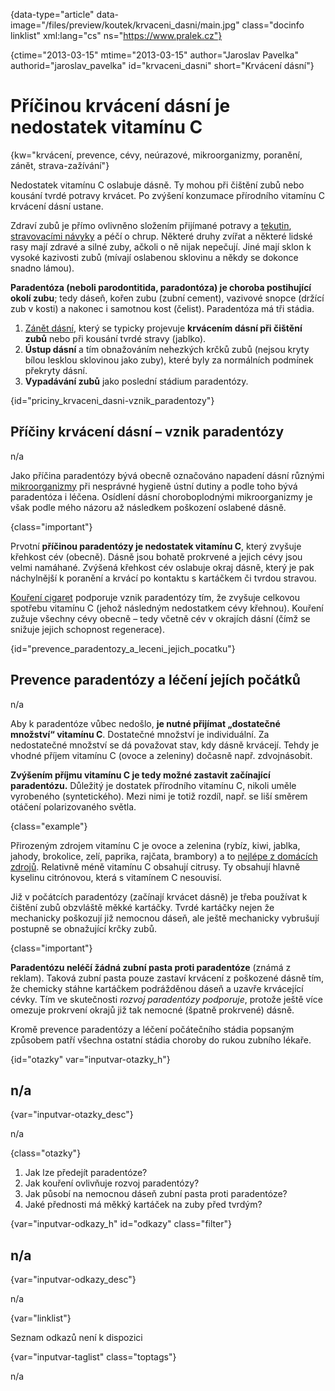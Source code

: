 
{data-type="article" data-image="/files/preview/koutek/krvaceni_dasni/main.jpg" class="docinfo linklist" xml:lang="cs" ns="https://www.pralek.cz"}

{ctime="2013-03-15" mtime="2013-03-15" author="Jaroslav Pavelka" authorid="jaroslav\_pavelka" id="krvaceni\_dasni" short="Krvácení dásní"}

# Příčinou krvácení dásní je nedostatek vitamínu C

{kw="krvácení, prevence, cévy, neúrazové, mikroorganizmy, poranění, zánět, strava-zažívání"}

Nedostatek vitamínu C oslabuje dásně. Ty mohou při čištění zubů nebo kousání tvrdé potravy krvácet. Po zvýšení konzumace přírodního vitamínu C krvácení dásní ustane.

Zdraví zubů je přímo ovlivněno složením přijímané potravy a [tekutin][1], [stravovacími návyky][2] a péčí o chrup. Některé druhy zvířat a některé lidské rasy mají zdravé a silné zuby, ačkoli o ně nijak nepečují. Jiné mají sklon k vysoké kazivosti zubů (mívají oslabenou sklovinu a někdy se dokonce snadno lámou).

**Paradentóza (neboli parodontitida, paradontóza) je choroba postihující okolí zubu**; tedy dáseň, kořen zubu (zubní cement), vazivové snopce (držící zub v kosti) a nakonec i samotnou kost (čelist). Paradentóza má tři stádia.

  1. [Zánět dásní][3], který se typicky projevuje **krvácením dásní při čištění zubů** nebo při kousání tvrdé stravy (jablko).
  2. **Ústup dásní** a tím obnažováním nehezkých krčků zubů (nejsou kryty bílou lesklou sklovinou jako zuby), které byly za normálních podmínek překryty dásní.
  3. **Vypadávání zubů** jako poslední stádium paradentózy.

{id="priciny\_krvaceni\_dasni-vznik_paradentozy"}

## Příčiny krvácení dásní – vznik paradentózy

n/a

Jako příčina paradentózy bývá obecně označováno napadení dásní různými [mikroorganizmy][4] při nesprávné hygieně ústní dutiny a podle toho bývá paradentóza i léčena. Osídlení dásní choroboplodnými mikroorganizmy je však podle mého názoru až následkem poškození oslabené dásně.

{class="important"}

Prvotní **příčinou paradentózy je nedostatek vitamínu C**, který zvyšuje křehkost cév (obecně). Dásně jsou bohatě prokrvené a jejich cévy jsou velmi namáhané. Zvýšená křehkost cév oslabuje okraj dásně, který je pak náchylnější k poranění a krvácí po kontaktu s kartáčkem či tvrdou stravou.

[Kouření cigaret][5] podporuje vznik paradentózy tím, že zvyšuje celkovou spotřebu vitamínu C (jehož následným nedostatkem cévy křehnou). Kouření zužuje všechny cévy obecně – tedy včetně cév v okrajích dásní (čímž se snižuje jejich schopnost regenerace).

{id="prevence\_paradentozy\_a\_leceni\_jejich_pocatku"}

## Prevence paradentózy a léčení jejích počátků

n/a

Aby k paradentóze vůbec nedošlo, **je nutné přijímat „dostatečné množství“ vitamínu C**. Dostatečné množství je individuální. Za nedostatečné množství se dá považovat stav, kdy dásně krvácejí. Tehdy je vhodné příjem vitamínu C (ovoce a zeleniny) dočasně např. zdvojnásobit.

**Zvýšením příjmu vitamínu C je tedy možné zastavit začínající paradentózu.** Důležitý je dostatek přírodního vitamínu C, nikoli uměle vyrobeného (syntetického). Mezi nimi je totiž rozdíl, např. se liší směrem otáčení polarizovaného světla.

{class="example"}

Přirozeným zdrojem vitamínu C je ovoce a zelenina (rybíz, kiwi, jablka, jahody, brokolice, zelí, paprika, rajčata, brambory) a to [nejlépe z domácích zdrojů][2]. Relativně méně vitamínu C obsahují citrusy. Ty obsahují hlavně kyselinu citrónovou, která s vitamínem C nesouvisí.

Již v počátcích paradentózy (začínají krvácet dásně) je třeba používat k čištění zubů obzvláště měkké kartáčky. Tvrdé kartáčky nejen že mechanicky poškozují již nemocnou dáseň, ale ještě mechanicky vybrušují postupně se obnažující krčky zubů.

{class="important"}

**Paradentózu neléčí žádná zubní pasta proti paradentóze** (známá z reklam). Taková zubní pasta pouze zastaví krvácení z poškozené dásně tím, že chemicky stáhne kartáčkem podrážděnou dáseň a uzavře krvácející cévky. Tím ve skutečnosti _rozvoj paradentózy podporuje_, protože ještě více omezuje prokrvení okrajů již tak nemocné (špatně prokrvené) dásně.

Kromě prevence paradentózy a léčení počátečního stádia popsaným způsobem patří všechna ostatní stádia choroby do rukou zubního lékaře.

{id="otazky" var="inputvar-otazky_h"}

## n/a

{var="inputvar-otazky_desc"}

n/a

{class="otazky"}

  1. Jak lze předejít paradentóze?
  2. Jak kouření ovlivňuje rozvoj paradentózy?
  3. Jak působí na nemocnou dáseň zubní pasta proti paradentóze?
  4. Jaké přednosti má měkký kartáček na zuby před tvrdým?

{var="inputvar-odkazy_h" id="odkazy" class="filter"}

## n/a

{var="inputvar-odkazy_desc"}

n/a

{var="linklist"}

Seznam odkazů není k dispozici

{var="inputvar-taglist" class="toptags"}

n/a

 [1]: prijem_tekutin
 [2]: stravovaci_navyky
 [3]: lecba_zanetu
 [4]: mikroorganizmy
 [5]: koureni_cigaret

